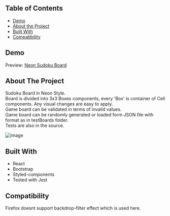 ## Table of Contents

* [Demo](#demo)
* [About the Project](#about-the-project)
* [Built With](#built-with)
* [Compatibility](#compatibility)

## Demo
Preview: [Neon Sudoku Board](https://sudoku-board.web.app/)




## About The Project
Sudoku Board in Neon Style. <br/>
Board is divided into 3x3 Boxes components, every 'Box' is container of Cell components.
Any visual changes are easy to apply.<br/>
Game board can be validated in terms of invalid values. <br/>
Game board can be randomly generated or loaded form JSON file with format as in testBoards folder. <br/>
Tests are also in the source.

![image](https://user-images.githubusercontent.com/48987014/119711647-0ed65f00-be60-11eb-8b07-14f4cdd2e6d5.png)

## Built With
* React
* Bootstrap
* Styled-components
* Tested with Jest

## Compatibility
Firefox doesnt support backdrop-filter effect which is used here.

